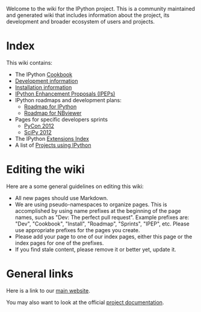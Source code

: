 Welcome to the wiki for the IPython project. This is a community maintained and generated wiki that includes information about the project, its development and broader ecosystem of users and projects.

# Index

This wiki contains:

* The IPython [Cookbook](wiki/Cookbook:-Index)
* [Development information](wiki/Dev:-Index)
* [Installation information](wiki/Install:-Index)
* [IPython Enhancement Proposals (IPEPs)](wiki/IPEPs:-IPython-Enhancement-Proposals)
* IPython roadmaps and development plans:
  - [Roadmap for IPython](wiki/Roadmap:-IPython)
  - [Roadmap for NBviewer](wiki/Roadmap:-NBviewer)
* Pages for specific developers sprints
  - [PyCon 2012](wiki/Sprints:-PyCon2012)
  - [SciPy 2012](wiki/Sprints:-SciPy2012)
* The IPython [Extensions Index](wiki/Extensions-Index)
* A list of [Projects using IPython](wiki/Projects-using-IPython)

# Editing the wiki

Here are a some general guidelines on editing this wiki:

* All new pages should use Markdown.
* We are using pseudo-namespaces to organize pages.  This is accomplished by using name prefixes at the beginning of the page names, such as "Dev: The perfect pull request". Example prefixes are: "Dev", "Cookbook", "Install", "Roadmap", "Sprints", "IPEP", etc. Please use appropriate prefixes for the pages you create.
* Please add your page to one of our index pages, either this page or the index pages for one of the prefixes.
* If you find stale content, please remove it or better yet, update it.

# General links

Here is a link to our [main website](http://ipython.org).

You may also want to look at the official [project documentation](http://ipython.org/documentation.html).

